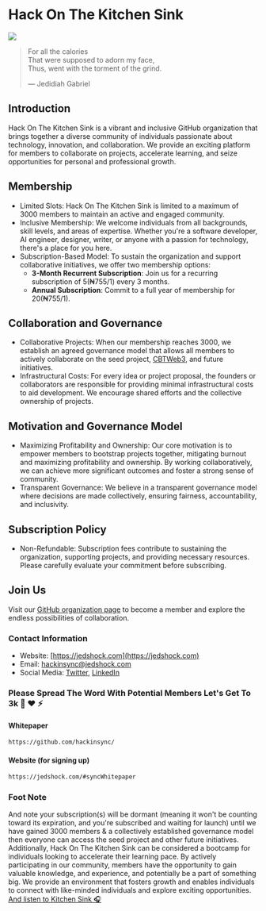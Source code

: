 # Hack On The Kitchen Sink

<img src="https://raw.githubusercontent.com/hackinsync/.github/main/Symbol.png" style="text-align: center; display: block; margin: auto">

> For all the calories<br>
> That were supposed to adorn my face,<br>
> Thus, went with the torment of the grind.<br>
>
> — Jedidiah Gabriel

## Introduction

Hack On The Kitchen Sink is a vibrant and inclusive GitHub organization that brings together a diverse community of individuals passionate about technology, innovation, and collaboration. We provide an exciting platform for members to collaborate on projects, accelerate learning, and seize opportunities for personal and professional growth.

## Membership

- Limited Slots: Hack On The Kitchen Sink is limited to a maximum of 3000 members to maintain an active and engaged community.
- Inclusive Membership: We welcome individuals from all backgrounds, skill levels, and areas of expertise. Whether you're a software developer, AI engineer, designer, writer, or anyone with a passion for technology, there's a place for you here.
- Subscription-Based Model: To sustain the organization and support collaborative initiatives, we offer two membership options:
  - **3-Month Recurrent Subscription**: Join us for a recurring subscription of $5 (₦755/$1) every 3 months.
  - **Annual Subscription**: Commit to a full year of membership for $20 (₦755/$1).

## Collaboration and Governance

- Collaborative Projects: When our membership reaches 3000, we establish an agreed governance model that allows all members to actively collaborate on the seed project, <a href="https://jedshock.com#CBTWeb3" target="_blank">CBTWeb3<a/>, and future initiatives.
- Infrastructural Costs: For every idea or project proposal, the founders or collaborators are responsible for providing minimal infrastructural costs to aid development. We encourage shared efforts and the collective ownership of projects.

## Motivation and Governance Model

- Maximizing Profitability and Ownership: Our core motivation is to empower members to bootstrap projects together, mitigating burnout and maximizing profitability and ownership. By working collaboratively, we can achieve more significant outcomes and foster a strong sense of community.
- Transparent Governance: We believe in a transparent governance model where decisions are made collectively, ensuring fairness, accountability, and inclusivity.

## Subscription Policy

- Non-Refundable: Subscription fees contribute to sustaining the organization, supporting projects, and providing necessary resources. Please carefully evaluate your commitment before subscribing.

## Join Us

Visit our [GitHub organization page](https://jedshock.com/#syncWhitepaper) to become a member and explore the endless possibilities of collaboration.

### Contact Information
- Website: [https://jedshock.com](https://jedshock.com)
- Email: [hackinsync@jedshock.com](mailto:hackinsync@jedshock.com)
- Social Media: [Twitter](https://twitter.com/hackinsync), [LinkedIn](https://linkedin.com/company/hackinsync)

### Please Spread The Word With Potential Members Let's Get To 3k 🚀 ❤ ⚡
#### Whitepaper
```html
https://github.com/hackinsync/
```
#### Website (for signing up)
```html
https://jedshock.com/#syncWhitepaper
```
### Foot Note
And note your subscription(s) will be dormant (meaning it won't be counting toward its expiration, and you're subscribed and waiting for launch) until we have gained 3000 members & a collectively established governance model then everyone can access the seed project and other future initiatives.
Additionally, Hack On The Kitchen Sink can be considered a bootcamp for individuals looking to accelerate their learning pace. By actively participating in our community, members have the opportunity to gain valuable knowledge, and experience, and potentially be a part of something big. We provide an environment that fosters growth and enables individuals to connect with like-minded individuals and explore exciting opportunities. <a href="https://genius.com/Twenty-one-pilots-kitchen-sink-lyrics" target="_blank">And listen to Kitchen Sink 🎧</a>
